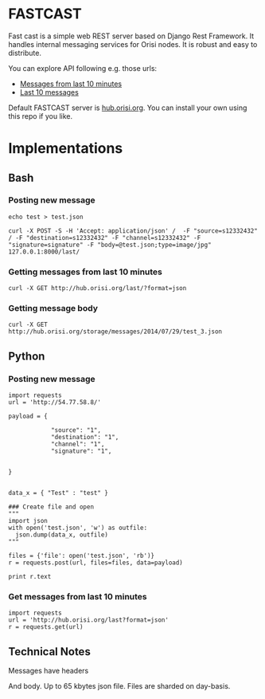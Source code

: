 # FASTCAST

Fast cast is a simple web REST server based on Django Rest Framework. It handles internal messaging services for Orisi nodes. It is robust and easy to distribute.

You can explore API following e.g. those urls:
* [Messages from last 10 minutes](http://hub.orisi.org/last)
* [Last 10 messages](http://hub.orisi.org?page_size=10)

Default FASTCAST server is  [hub.orisi.org](http://hub.orisi.org).
You can install your own using this repo if you like.


# Implementations

## Bash

### Posting new message
```
echo test > test.json

curl -X POST -S -H 'Accept: application/json' /  -F "source=s12332432" / -F "destination=s12332432" -F "channel=s12332432" -F "signature=signature" -F "body=@test.json;type=image/jpg" 127.0.0.1:8000/last/
```

### Getting messages from last 10 minutes

```
curl -X GET http://hub.orisi.org/last/?format=json
```

### Getting message body

```
curl -X GET http://hub.orisi.org/storage/messages/2014/07/29/test_3.json
```

## Python

### Posting new message



```
import requests
url = 'http://54.77.58.8/'

payload = {

            "source": "1",
            "destination": "1",
            "channel": "1",
            "signature": "1",


}


data_x = { "Test" : "test" }

### Create file and open
"""
import json
with open('test.json', 'w') as outfile:
  json.dump(data_x, outfile)
"""

files = {'file': open('test.json', 'rb')}
r = requests.post(url, files=files, data=payload)

print r.text
```

### Get messages from last 10 minutes

```
import requests
url = 'http://hub.orisi.org/last?format=json'
r = requests.get(url)
```


## Technical Notes

Messages have headers

And body. Up to 65 kbytes json file.
Files are sharded on day-basis.



